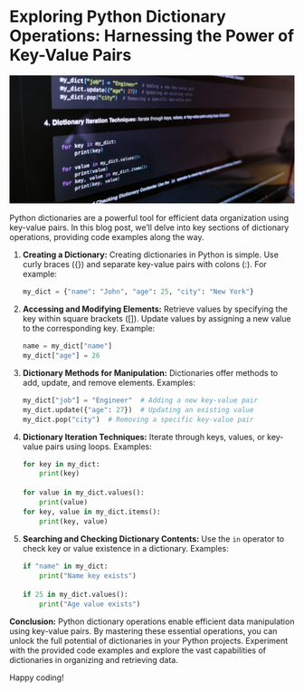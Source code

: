 # Exploring Python Dictionary Operations: Harnessing the Power of Key-Value Pairs

<img src="https://github.com/rhoitjadhav/blogs-collection/blob/8a05a6245efc59488af0762ddd590e7a8b397f98/images/exploring-python-dictionary-operations-harnessing-the-power-of-key-value-pairs.jpeg">

Python dictionaries are a powerful tool for efficient data organization using key-value pairs. In this
blog post, we’ll delve into key sections of dictionary operations, providing code examples along the way.

1. **Creating a Dictionary:** Creating dictionaries in Python is simple. Use curly braces ({}) and separate key-value
   pairs with colons (:). For example:

    ```python
    my_dict = {"name": "John", "age": 25, "city": "New York"}
    ```

2. **Accessing and Modifying Elements:** Retrieve values by specifying the key within square brackets ([]). Update
   values by assigning a new value to the corresponding key. Example:

    ```python
    name = my_dict["name"]
    my_dict["age"] = 26
    ```

3. **Dictionary Methods for Manipulation:** Dictionaries offer methods to add, update, and remove elements. Examples:

    ```python
    my_dict["job"] = "Engineer"  # Adding a new key-value pair
    my_dict.update({"age": 27})  # Updating an existing value
    my_dict.pop("city")  # Removing a specific key-value pair
    ```

4. **Dictionary Iteration Techniques:** Iterate through keys, values, or key-value pairs using loops. Examples:

    ```python
    for key in my_dict:
        print(key)
    
    for value in my_dict.values():
        print(value)
    for key, value in my_dict.items():
        print(key, value)
    ```

5. **Searching and Checking Dictionary Contents:** Use the `in` operator to check key or value existence in a
   dictionary. Examples:

    ```python
    if "name" in my_dict:
        print("Name key exists")
    
    if 25 in my_dict.values():
        print("Age value exists")
    ```

**Conclusion:** Python dictionary operations enable efficient data manipulation using key-value pairs. By mastering
these essential operations, you can unlock the full potential of dictionaries in your Python projects. Experiment with
the provided code examples and explore the vast capabilities of dictionaries in organizing and retrieving data.

Happy coding!
